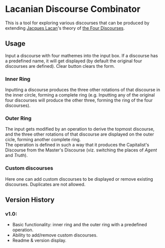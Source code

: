 # Lacanian Discourse Combinator
This is a tool for exploring various discourses that can be produced by extending [Jacques Lacan](https://en.wikipedia.org/wiki/Jacques_Lacan)'s theory of [the Four Discourses](https://nosubject.com/Four_Discourses).
## Usage
Input a discourse with four mathemes into the input box. If a discourse has a predefined name, it will get displayed (by default the original four discourses are defined). Clear button clears the form.
### Inner Ring
Inputting a discourse produces the three other rotations of that discourse 
in the inner circle, forming a complete ring (e.g. Inputting any of the original four discourses will produce the other three, forming the ring of the four discourses).
### Outer Ring
The input gets modified by an operation to derive the topmost discourse, and the three other rotations of that discourse are displayed on the outer cicle, forming another complete ring. \
The operation is defined in such a way that it produces the Capitalist's Discourse from the Master's Discourse (viz. switching the places of *Agent* and *Truth*).
### Custom discourses
Here one can add custom discourses to be displayed or remove existing discourses. Duplicates are not allowed.
## Version History
### v1.0:
- Basic functionality: inner ring and the outer ring with a predefined operation.
- Ability to add/remove custom discourses.
- Readme & version display.